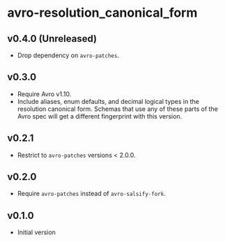 # avro-resolution_canonical_form

## v0.4.0 (Unreleased)
- Drop dependency on `avro-patches`.

## v0.3.0
- Require Avro v1.10.
- Include aliases, enum defaults, and decimal logical types in the resolution
  canonical form. Schemas that use any of these parts of the Avro spec will
  get a different fingerprint with this version.

## v0.2.1
- Restrict to `avro-patches` versions < 2.0.0.

## v0.2.0
- Require `avro-patches` instead of `avro-salsify-fork`.

## v0.1.0
- Initial version
